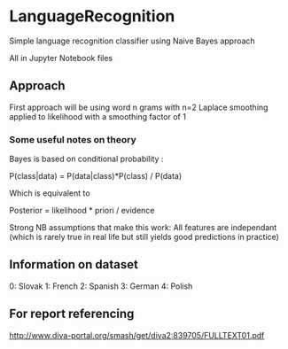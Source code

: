 # LanguageRecognition
Simple language recognition classifier using Naive Bayes approach

All in Jupyter Notebook files
## Approach
First approach will be using word n grams with n=2
Laplace smoothing applied to likelihood with a smoothing factor of 1

### Some useful notes on theory
Bayes is based on conditional probability :

P(class|data) = P(data|class)*P(class) / P(data)

Which is equivalent to

Posterior = likelihood * priori / evidence

Strong NB assumptions that make this work:
All features are independant (which is rarely true in real life but still yields good predictions in practice)

## Information on dataset
0: Slovak
1: French
2: Spanish
3: German
4: Polish

## For report referencing
http://www.diva-portal.org/smash/get/diva2:839705/FULLTEXT01.pdf